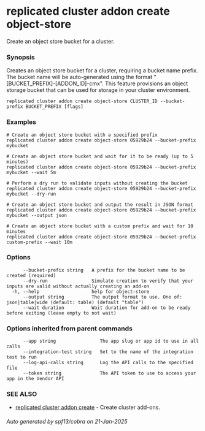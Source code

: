 # replicated cluster addon create object-store

Create an object store bucket for a cluster.

### Synopsis

Creates an object store bucket for a cluster, requiring a bucket name prefix. The bucket name will be auto-generated using the format "[BUCKET_PREFIX]-[ADDON_ID]-cmx". This feature provisions an object storage bucket that can be used for storage in your cluster environment.

```
replicated cluster addon create object-store CLUSTER_ID --bucket-prefix BUCKET_PREFIX [flags]
```

### Examples

```
# Create an object store bucket with a specified prefix
replicated cluster addon create object-store 05929b24 --bucket-prefix mybucket

# Create an object store bucket and wait for it to be ready (up to 5 minutes)
replicated cluster addon create object-store 05929b24 --bucket-prefix mybucket --wait 5m

# Perform a dry run to validate inputs without creating the bucket
replicated cluster addon create object-store 05929b24 --bucket-prefix mybucket --dry-run

# Create an object store bucket and output the result in JSON format
replicated cluster addon create object-store 05929b24 --bucket-prefix mybucket --output json

# Create an object store bucket with a custom prefix and wait for 10 minutes
replicated cluster addon create object-store 05929b24 --bucket-prefix custom-prefix --wait 10m
```

### Options

```
      --bucket-prefix string   A prefix for the bucket name to be created (required)
      --dry-run                Simulate creation to verify that your inputs are valid without actually creating an add-on
  -h, --help                   help for object-store
      --output string          The output format to use. One of: json|table|wide (default: table) (default "table")
      --wait duration          Wait duration for add-on to be ready before exiting (leave empty to not wait)
```

### Options inherited from parent commands

```
      --app string                The app slug or app id to use in all calls
      --integration-test string   Set to the name of the integration test to run
      --log-api-calls string      Log the API calls to the specified file
      --token string              The API token to use to access your app in the Vendor API
```

### SEE ALSO

* [replicated cluster addon create](replicated_cluster_addon_create.md)	 - Create cluster add-ons.

###### Auto generated by spf13/cobra on 21-Jan-2025
